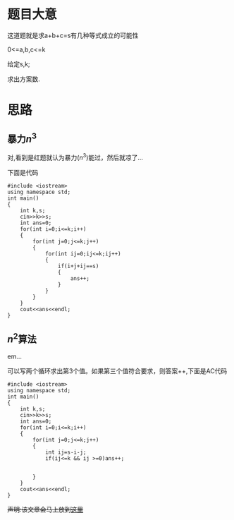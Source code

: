 

# 题目大意
这道题就是求a+b+c=s有几种等式成立的可能性

0<=a,b,c<=k

给定s,k;

求出方案数.

# 思路
## 暴力$n^3$
对,看到是红题就认为暴力($n^3$)能过，然后就凉了...

下面是代码

```
#include <iostream>
using namespace std;
int main()
{
    int k,s;
    cin>>k>>s;
    int ans=0;
    for(int i=0;i<=k;i++)
    {
        for(int j=0;j<=k;j++)
        {
            for(int ij=0;ij<=k;ij++)
            {
                if(i+j+ij==s)
                {
                    ans++;
                }
            }
        }
    }
    cout<<ans<<endl;
}
```
## $n^2$算法

em...

可以写两个循环求出第3个值。如果第三个值符合要求，则答案++,下面是AC代码

```
#include <iostream>
using namespace std;
int main()
{
	int k,s;
	cin>>k>>s;
	int ans=0;
	for(int i=0;i<=k;i++)
	{
		for(int j=0;j<=k;j++)
		{
			int ij=s-i-j;
			if(ij<=k && ij >=0)ans++;
			
			
		}
	}
	cout<<ans<<endl;
}
```

~~声明:该文章会马上放到[这里](https://blog.smallfang.tk)~~

